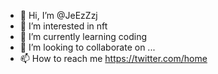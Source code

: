 - 👋 Hi, I’m @JeEzZzj
- 👀 I’m interested in nft
- 🌱 I’m currently learning coding
- 💞️ I’m looking to collaborate on ...
- 📫 How to reach me https://twitter.com/home

<!---
JeEzZzj/JeEzZzj is a ✨ special ✨ repository because its `README.md` (this file) appears on your GitHub profile.
You can click the Preview link to take a look at your changes.
--->
